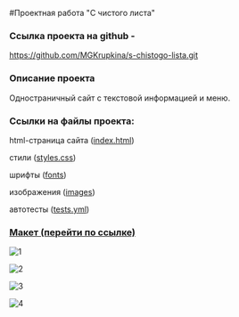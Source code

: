 #Проектная работа "С чистого листа"

<h3>Ссылка проекта на github - </h3>

https://github.com/MGKrupkina/s-chistogo-lista.git

<h3>Описание проекта </h3>

Одностраничный сайт с текстовой информацией и меню.

<h3>Ссылки на файлы проекта:</h3>

html-страница сайта (<a href="https://github.com/MGKrupkina/s-chistogo-lista/blob/main/index.html" target="_blank">index.html</a>)

стили (<a href="https://github.com/MGKrupkina/s-chistogo-lista/blob/main/styles/style.css" target="_blank">styles.css</a>)

шрифты (<a href="https://github.com/MGKrupkina/s-chistogo-lista/tree/main/fonts" target="_blank">fonts</a>)

изображения (<a href="https://github.com/MGKrupkina/s-chistogo-lista/tree/main/images" target="_blank">images</a>)

автотесты (<a href="https://github.com/MGKrupkina/s-chistogo-lista/blob/main/.github/workflows/tests.yml" target="_blank">tests.yml</a>)

<h3><a href="https://www.figma.com/file/vYJfYCZUddsUQUCYUktcID/%231-С-чистого-листа/duplicate?type=design&node-id=0-1&mode=design" target="_blank">Макет (перейти по ссылке)</a></h3>

![1](https://github.com/MGKrupkina/s-chistogo-lista/assets/145542673/095fe798-f591-4d1c-a89a-8f1d98533f77)

![2](https://github.com/MGKrupkina/s-chistogo-lista/assets/145542673/c121e8aa-06b0-4245-8db9-7815a955f69d)

![3](https://github.com/MGKrupkina/s-chistogo-lista/assets/145542673/bd440e67-1995-4107-aa60-9fb640fff8ca)

![4](https://github.com/MGKrupkina/s-chistogo-lista/assets/145542673/0800b331-fe6a-45d6-8e01-a783828a286e)
